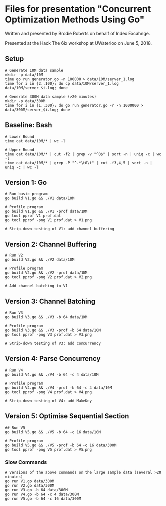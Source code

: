 # Files for presentation "Concurrent Optimization Methods Using Go"
Written and presented by Brodie Roberts on behalf of Index Excahnge.

Presented at the Hack The 6ix workshop at UWaterloo on June 5, 2018.

## Setup

```
# Generate 10M data sample
mkdir -p data/10M
time go run generator.go -n 100000 > data/10M/server_1.log
time for i in {2..100}; do cp data/10M/server_1.log data/10M/server_$i.log; done

# Generate 300M data sample (>20 minutes)
mkdir -p data/300M
time for i in {1..300}; do go run generator.go -r -n 1000000 > data/300M/server_$i.log; done
```


## Baseline: Bash
```
# Lower Bound
time cat data/10M/* | wc -l

# Upper Bound
time cat data/10M/* | cut -f2 | grep -v "^0$" | sort -n | uniq -c | wc -l
time cat data/10M/* | grep -P "^.*\t0\t" | cut -f3,4,5 | sort -n | uniq -c | wc -l
```


## Version 1: Go
```
# Run basic program
go build V1.go && ./V1 data/10M

# Profile program
go build V1.go && ./V1 -prof data/10M
go tool pprof V1 prof.dat
go tool pprof -png V1 prof.dat > V1.png

# Strip-down testing of V1: add channel buffering
```


## Version 2: Channel Buffering
```
# Run V2
go build V2.go && ./V2 data/10M

# Profile program
go build V2.go && ./V2 -prof data/10M
go tool pprof -png V2 prof.dat > V2.png

# Add channel batching to V1
```


## Version 3: Channel Batching
```
# Run V3
go build V3.go && ./V3 -b 64 data/10M

# Profile program
go build V3.go && ./V3 -prof -b 64 data/10M
go tool pprof -png V3 prof.dat > V3.png

# Strip-down testing of V3: add concurrency
```


## Version 4: Parse Concurrency
```
# Run V4
go build V4.go && ./V4 -b 64 -c 4 data/10M

# Profile program
go build V4.go && ./V4 -prof -b 64 -c 4 data/10M
go tool pprof -png V4 prof.dat > V4.png

# Strip-down testing of V4: add MakeKey
```


## Version 5: Optimise Sequential Section
```
## Run V5
go build V5.go && ./V5 -b 64 -c 16 data/10M

# Profile program
go build V5.go && ./V5 -prof -b 64 -c 16 data/300M
go tool pprof -png V5 prof.dat > V5.png
```


### Slow Commands
```
# Versions of the above commands on the large sample data (several >20 minutes)
go run V1.go data/300M
go run V2.go data/300M
go run V3.go -b 64 data/300M
go run V4.go -b 64 -c 4 data/300M
go run V5.go -b 64 -c 16 data/300M
```

